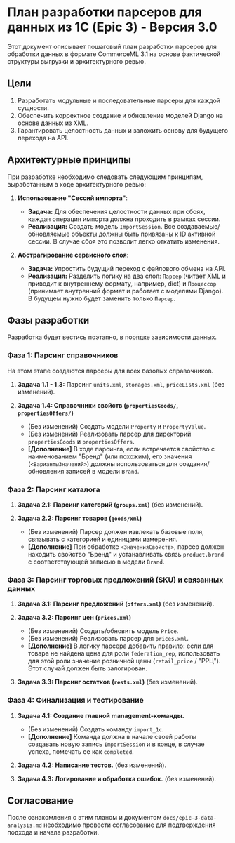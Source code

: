 # План разработки парсеров для данных из 1С (Epic 3) - Версия 3.0

Этот документ описывает пошаговый план разработки парсеров для обработки данных в формате CommerceML 3.1 на основе фактической структуры выгрузки и архитектурного ревью.

## Цели

1.  Разработать модульные и последовательные парсеры для каждой сущности.
2.  Обеспечить корректное создание и обновление моделей Django на основе данных из XML.
3.  Гарантировать целостность данных и заложить основу для будущего перехода на API.

## Архитектурные принципы

При разработке необходимо следовать следующим принципам, выработанным в ходе архитектурного ревью:

1.  **Использование "Сессий импорта"**:
    -   **Задача:** Для обеспечения целостности данных при сбоях, каждая операция импорта должна проходить в рамках сессии.
    -   **Реализация:** Создать модель `ImportSession`. Все создаваемые/обновляемые объекты должны быть привязаны к ID активной сессии. В случае сбоя это позволит легко откатить изменения.

2.  **Абстрагирование сервисного слоя**:
    -   **Задача:** Упростить будущий переход с файлового обмена на API.
    -   **Реализация:** Разделить логику на два слоя: `Парсер` (читает XML и приводит к внутреннему формату, например, dict) и `Процессор` (принимает внутренний формат и работает с моделями Django). В будущем нужно будет заменить только `Парсер`.

## Фазы разработки

Разработка будет вестись поэтапно, в порядке зависимости данных.

### Фаза 1: Парсинг справочников

На этом этапе создаются парсеры для всех базовых справочников.

1.  **Задача 1.1 - 1.3:** Парсинг `units.xml`, `storages.xml`, `priceLists.xml` (без изменений).

2.  **Задача 1.4: Справочники свойств (`propertiesGoods/`, `propertiesOffers/`)**
    -   (Без изменений) Создать модели `Property` и `PropertyValue`.
    -   (Без изменений) Реализовать парсер для директорий `propertiesGoods` и `propertiesOffers`.
    -   **[Дополнение]** В ходе парсинга, если встречается свойство с наименованием "Бренд" (или похожим), его значения (`<ВариантыЗначений>`) должны использоваться для создания/обновления записей в модели `Brand`.

### Фаза 2: Парсинг каталога

1.  **Задача 2.1: Парсинг категорий (`groups.xml`)** (без изменений).

2.  **Задача 2.2: Парсинг товаров (`goods/xml`)**
    -   (Без изменений) Парсер должен извлекать базовые поля, связывать с категорией и единицами измерения.
    -   **[Дополнение]** При обработке `<ЗначенияСвойств>`, парсер должен находить свойство "Бренд" и устанавливать связь `product.brand` с соответствующей записью в модели `Brand`.

### Фаза 3: Парсинг торговых предложений (SKU) и связанных данных

1.  **Задача 3.1: Парсинг предложений (`offers.xml`)** (без изменений).

2.  **Задача 3.2: Парсинг цен (`prices.xml`)**
    -   (Без изменений) Создать/обновить модель `Price`.
    -   (Без изменений) Реализовать парсер для `prices.xml`.
    -   **[Дополнение]** В логику парсера добавить правило: если для товара не найдена цена для роли `federation_rep`, использовать для этой роли значение розничной цены (`retail_price` / "РРЦ"). Этот случай должен быть залогирован.

3.  **Задача 3.3: Парсинг остатков (`rests.xml`)** (без изменений).

### Фаза 4: Финализация и тестирование

1.  **Задача 4.1: Создание главной management-команды.**
    -   (Без изменений) Создать команду `import_1c`.
    -   **[Дополнение]** Команда должна в начале своей работы создавать новую запись `ImportSession` и в конце, в случае успеха, помечать ее как `completed`.

2.  **Задача 4.2: Написание тестов.** (без изменений).

3.  **Задача 4.3: Логирование и обработка ошибок.** (без изменений).

## Согласование

После ознакомления с этим планом и документом `docs/epic-3-data-analysis.md` необходимо провести согласование для подтверждения подхода и начала разработки.